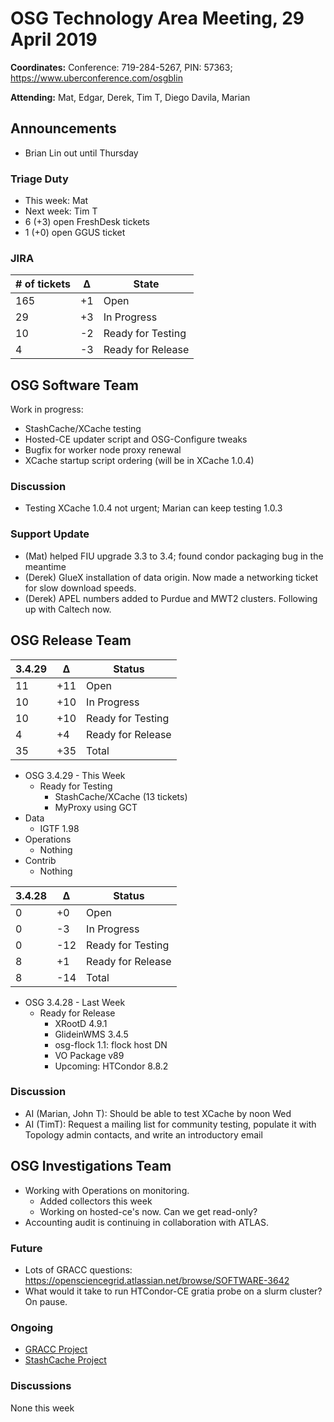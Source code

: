 # OSG Technology Area Meeting, 29 April 2019

**Coordinates:** Conference: 719-284-5267, PIN: 57363; <https://www.uberconference.com/osgblin>

**Attending:** Mat, Edgar, Derek, Tim T, Diego Davila, Marian


## Announcements
-   Brian Lin out until Thursday


### Triage Duty

-   This week: Mat
-   Next week: Tim T
-   6 (+3) open FreshDesk tickets
-   1 (+0) open GGUS ticket


### JIRA

| # of tickets | &Delta; | State             |
|------------- |-------- |------------------ |
| 165          | +1      | Open              |
| 29           | +3      | In Progress       |
| 10           | -2      | Ready for Testing |
| 4            | -3      | Ready for Release |


## OSG Software Team

Work in progress:
-   StashCache/XCache testing
-   Hosted-CE updater script and OSG-Configure tweaks
-   Bugfix for worker node proxy renewal
-   XCache startup script ordering (will be in XCache 1.0.4)


### Discussion
-   Testing XCache 1.0.4 not urgent; Marian can keep testing 1.0.3


### Support Update
-   (Mat) helped FIU upgrade 3.3 to 3.4; found condor packaging bug in the meantime
-   (Derek) GlueX installation of data origin.  Now made a networking ticket for slow download speeds.
-   (Derek) APEL numbers added to Purdue and MWT2 clusters.  Following up with Caltech now.

## OSG Release Team

| 3.4.29 | &Delta; | Status            |
|------- |-------- |------------------ |
| 11     | +11     | Open              |
| 10     | +10     | In Progress       |
| 10     | +10     | Ready for Testing |
| 4      | +4      | Ready for Release |
| 35     | +35     | Total             |

-   OSG 3.4.29 - This Week
    -   Ready for Testing
        -   StashCache/XCache (13 tickets)
        -   MyProxy using GCT
-   Data
    -   IGTF 1.98
-   Operations
    -   Nothing
-   Contrib
    -   Nothing

| 3.4.28 | &Delta; | Status            |
|------- |-------- |------------------ |
| 0      | +0      | Open              |
| 0      | -3      | In Progress       |
| 0      | -12     | Ready for Testing |
| 8      | +1      | Ready for Release |
| 8      | -14     | Total             |

-   OSG 3.4.28 - Last Week
    -   Ready for Release
        -   XRootD 4.9.1
        -   GlideinWMS 3.4.5
        -   osg-flock 1.1: flock host DN
        -   VO Package v89
        -   Upcoming: HTCondor 8.8.2


### Discussion

-   AI (Marian, John T): Should be able to test XCache by noon Wed
-   AI (TimT): Request a mailing list for community testing, populate it with Topology admin contacts, and write an introductory email


## OSG Investigations Team

-   Working with Operations on monitoring.
    - Added collectors this week
    - Working on hosted-ce's now.  Can we get read-only?
-   Accounting audit is continuing in collaboration with ATLAS.


### Future

-   Lots of GRACC questions: <https://opensciencegrid.atlassian.net/browse/SOFTWARE-3642>
-   What would it take to run HTCondor-CE gratia probe on a slurm cluster?  On pause.


### Ongoing

-   [GRACC Project](https://opensciencegrid.atlassian.net/projects/GRACC)
-   [StashCache Project](http://opensciencegrid.org/docs/data/stashcache/overview/)


### Discussions

None this week

